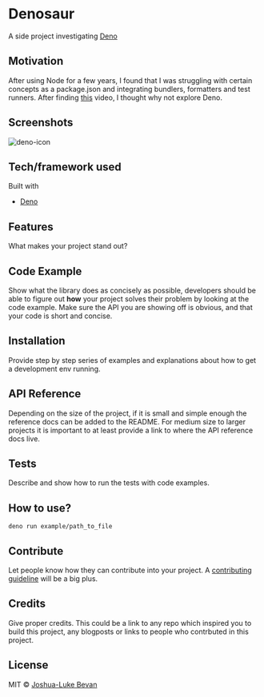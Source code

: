 # Denosaur

A side project investigating [Deno](https://deno.land/)

## Motivation

After using Node for a few years, I found that I was struggling with certain
concepts as a package.json and integrating bundlers, formatters and test
runners. After finding [this](youtube.com/watch?v=M3BM9TB-8yA&ab_channel=JSConf)
video, I thought why not explore Deno.

## Screenshots

![deno-icon](https://deno.land/logo.svg)

## Tech/framework used

Built with

- [Deno](https://deno.land/)

## Features

What makes your project stand out?

## Code Example

Show what the library does as concisely as possible, developers should be able
to figure out **how** your project solves their problem by looking at the code
example. Make sure the API you are showing off is obvious, and that your code is
short and concise.

## Installation

Provide step by step series of examples and explanations about how to get a
development env running.

## API Reference

Depending on the size of the project, if it is small and simple enough the
reference docs can be added to the README. For medium size to larger projects it
is important to at least provide a link to where the API reference docs live.

## Tests

Describe and show how to run the tests with code examples.

## How to use?

`deno run example/path_to_file`

## Contribute

Let people know how they can contribute into your project. A
[contributing guideline](https://github.com/zulip/zulip-electron/blob/master/CONTRIBUTING.md)
will be a big plus.

## Credits

Give proper credits. This could be a link to any repo which inspired you to
build this project, any blogposts or links to people who contrbuted in this
project.

## License

MIT © [Joshua-Luke Bevan](./LICENSE)

